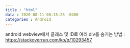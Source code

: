```yaml
---
title : "html"
data : 2020-08-11 00:15:28 -0400
categories : Android
---
```

android webview에서 클래스 및 ID로 여러 div를 숨기는 방법 : https://stackoverrun.com/ko/q/10293457
